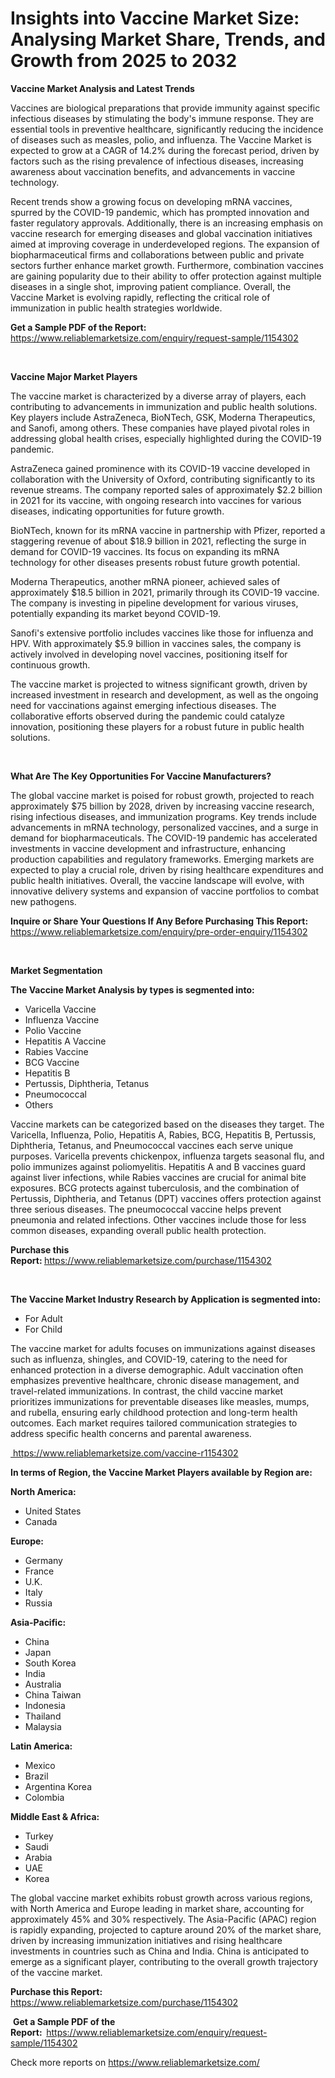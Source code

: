 <p><h1>Insights into Vaccine Market Size: Analysing Market Share, Trends, and Growth from 2025 to 2032</h1></p><p><strong>Vaccine Market Analysis and Latest Trends</strong></p>
<p><p>Vaccines are biological preparations that provide immunity against specific infectious diseases by stimulating the body's immune response. They are essential tools in preventive healthcare, significantly reducing the incidence of diseases such as measles, polio, and influenza. The Vaccine Market is expected to grow at a CAGR of 14.2% during the forecast period, driven by factors such as the rising prevalence of infectious diseases, increasing awareness about vaccination benefits, and advancements in vaccine technology.</p><p>Recent trends show a growing focus on developing mRNA vaccines, spurred by the COVID-19 pandemic, which has prompted innovation and faster regulatory approvals. Additionally, there is an increasing emphasis on vaccine research for emerging diseases and global vaccination initiatives aimed at improving coverage in underdeveloped regions. The expansion of biopharmaceutical firms and collaborations between public and private sectors further enhance market growth. Furthermore, combination vaccines are gaining popularity due to their ability to offer protection against multiple diseases in a single shot, improving patient compliance. Overall, the Vaccine Market is evolving rapidly, reflecting the critical role of immunization in public health strategies worldwide.</p></p>
<p><strong>Get a Sample PDF of the Report:&nbsp;</strong> <a href="https://www.reliablemarketsize.com/enquiry/request-sample/1154302?utm_campaign=2337&utm_medium=2&utm_source=Github&utm_content=ia&utm_term=08032025&utm_id=vaccine">https://www.reliablemarketsize.com/enquiry/request-sample/1154302</a></p>
<p>&nbsp;</p>
<p><strong>Vaccine Major Market Players</strong></p>
<p><p>The vaccine market is characterized by a diverse array of players, each contributing to advancements in immunization and public health solutions. Key players include AstraZeneca, BioNTech, GSK, Moderna Therapeutics, and Sanofi, among others. These companies have played pivotal roles in addressing global health crises, especially highlighted during the COVID-19 pandemic.</p><p>AstraZeneca gained prominence with its COVID-19 vaccine developed in collaboration with the University of Oxford, contributing significantly to its revenue streams. The company reported sales of approximately $2.2 billion in 2021 for its vaccine, with ongoing research into vaccines for various diseases, indicating opportunities for future growth.</p><p>BioNTech, known for its mRNA vaccine in partnership with Pfizer, reported a staggering revenue of about $18.9 billion in 2021, reflecting the surge in demand for COVID-19 vaccines. Its focus on expanding its mRNA technology for other diseases presents robust future growth potential.</p><p>Moderna Therapeutics, another mRNA pioneer, achieved sales of approximately $18.5 billion in 2021, primarily through its COVID-19 vaccine. The company is investing in pipeline development for various viruses, potentially expanding its market beyond COVID-19.</p><p>Sanofi's extensive portfolio includes vaccines like those for influenza and HPV. With approximately $5.9 billion in vaccines sales, the company is actively involved in developing novel vaccines, positioning itself for continuous growth.</p><p>The vaccine market is projected to witness significant growth, driven by increased investment in research and development, as well as the ongoing need for vaccinations against emerging infectious diseases. The collaborative efforts observed during the pandemic could catalyze innovation, positioning these players for a robust future in public health solutions.</p></p>
<p>&nbsp;</p>
<p><strong>What Are The Key Opportunities For Vaccine Manufacturers?</strong></p>
<p><p>The global vaccine market is poised for robust growth, projected to reach approximately $75 billion by 2028, driven by increasing vaccine research, rising infectious diseases, and immunization programs. Key trends include advancements in mRNA technology, personalized vaccines, and a surge in demand for biopharmaceuticals. The COVID-19 pandemic has accelerated investments in vaccine development and infrastructure, enhancing production capabilities and regulatory frameworks. Emerging markets are expected to play a crucial role, driven by rising healthcare expenditures and public health initiatives. Overall, the vaccine landscape will evolve, with innovative delivery systems and expansion of vaccine portfolios to combat new pathogens.</p></p>
<p><strong>Inquire or Share Your Questions If Any Before Purchasing This Report:</strong> <a href="https://www.reliablemarketsize.com/enquiry/pre-order-enquiry/1154302?utm_campaign=2337&utm_medium=2&utm_source=Github&utm_content=ia&utm_term=08032025&utm_id=vaccine">https://www.reliablemarketsize.com/enquiry/pre-order-enquiry/1154302</a></p>
<p>&nbsp;</p>
<p><strong>Market Segmentation</strong></p>
<p><strong>The Vaccine Market Analysis by types is segmented into:</strong></p>
<p><ul><li>Varicella Vaccine</li><li>Influenza Vaccine</li><li>Polio Vaccine</li><li>Hepatitis A Vaccine</li><li>Rabies Vaccine</li><li>BCG Vaccine</li><li>Hepatitis B</li><li>Pertussis, Diphtheria, Tetanus</li><li>Pneumococcal</li><li>Others</li></ul></p>
<p><p>Vaccine markets can be categorized based on the diseases they target. The Varicella, Influenza, Polio, Hepatitis A, Rabies, BCG, Hepatitis B, Pertussis, Diphtheria, Tetanus, and Pneumococcal vaccines each serve unique purposes. Varicella prevents chickenpox, influenza targets seasonal flu, and polio immunizes against poliomyelitis. Hepatitis A and B vaccines guard against liver infections, while Rabies vaccines are crucial for animal bite exposures. BCG protects against tuberculosis, and the combination of Pertussis, Diphtheria, and Tetanus (DPT) vaccines offers protection against three serious diseases. The pneumococcal vaccine helps prevent pneumonia and related infections. Other vaccines include those for less common diseases, expanding overall public health protection.</p></p>
<p><strong>Purchase this Report:&nbsp;</strong><a href="https://www.reliablemarketsize.com/purchase/1154302?utm_campaign=2337&utm_medium=2&utm_source=Github&utm_content=ia&utm_term=08032025&utm_id=vaccine">https://www.reliablemarketsize.com/purchase/1154302</a></p>
<p>&nbsp;</p>
<p><strong>The Vaccine Market Industry Research by Application is segmented into:</strong></p>
<p><ul><li>For Adult</li><li>For Child</li></ul></p>
<p><p>The vaccine market for adults focuses on immunizations against diseases such as influenza, shingles, and COVID-19, catering to the need for enhanced protection in a diverse demographic. Adult vaccination often emphasizes preventive healthcare, chronic disease management, and travel-related immunizations. In contrast, the child vaccine market prioritizes immunizations for preventable diseases like measles, mumps, and rubella, ensuring early childhood protection and long-term health outcomes. Each market requires tailored communication strategies to address specific health concerns and parental awareness.</p></p>
<p><a href="https://www.reliablemarketsize.com/vaccine-r1154302?utm_campaign=2337&utm_medium=2&utm_source=Github&utm_content=ia&utm_term=08032025&utm_id=vaccine">&nbsp;https://www.reliablemarketsize.com/vaccine-r1154302</a></p>
<p><strong>In terms of Region, the Vaccine Market Players available by Region are:</strong></p>
<p>
    <p> <strong> North America: </strong>
        <ul>
            <li>United States</li>
            <li>Canada</li>
        </ul>
        </p> 
    <p> <strong> Europe: </strong>
        <ul>
            <li>Germany</li>
            <li>France</li>
            <li>U.K.</li>
            <li>Italy</li>
            <li>Russia</li>
        </ul>
        </p> 
    <p> <strong> Asia-Pacific: </strong>
        <ul>
            <li>China</li>
            <li>Japan</li>
            <li>South Korea</li>
            <li>India</li>
            <li>Australia</li>
            <li>China Taiwan</li>
            <li>Indonesia</li>
            <li>Thailand</li>
            <li>Malaysia</li>
        </ul>
        </p> 
    <p> <strong> Latin America: </strong>
        <ul>
            <li>Mexico</li>
            <li>Brazil</li>
            <li>Argentina Korea</li>
            <li>Colombia</li>
        </ul>
        </p> 
    <p> <strong> Middle East & Africa: </strong>
        <ul>
            <li>Turkey</li>
            <li>Saudi</li>
            <li>Arabia</li>
            <li>UAE</li>
            <li>Korea</li>
        </ul>
    </p>
    </p>
<p><p>The global vaccine market exhibits robust growth across various regions, with North America and Europe leading in market share, accounting for approximately 45% and 30% respectively. The Asia-Pacific (APAC) region is rapidly expanding, projected to capture around 20% of the market share, driven by increasing immunization initiatives and rising healthcare investments in countries such as China and India. China is anticipated to emerge as a significant player, contributing to the overall growth trajectory of the vaccine market.</p></p>
<p><strong>Purchase this Report: </strong><a href="https://www.reliablemarketsize.com/purchase/1154302?utm_campaign=2337&utm_medium=2&utm_source=Github&utm_content=ia&utm_term=08032025&utm_id=vaccine">https://www.reliablemarketsize.com/purchase/1154302</a></p>
<p>&nbsp;<strong>Get a Sample PDF of the Report:&nbsp;&nbsp;</strong><a href="https://www.reliablemarketsize.com/enquiry/request-sample/1154302?utm_campaign=2337&utm_medium=2&utm_source=Github&utm_content=ia&utm_term=08032025&utm_id=vaccine">https://www.reliablemarketsize.com/enquiry/request-sample/1154302</a></p>
<p><strong></strong></p>
<p>Check more reports on <a href="https://www.reliablemarketsize.com/?utm_campaign=2337&utm_medium=2&utm_source=Github&utm_content=ia&utm_term=08032025&utm_id=vaccine">https://www.reliablemarketsize.com/</a></p>